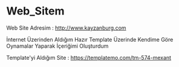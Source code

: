 # Web_Sitem

Web Site Adresim : http://www.kayzanburg.com

İnternet Üzerinden Aldığım Hazır Template Üzerinde Kendime Göre Oynamalar Yaparak İçeriğimi Oluşturdum

Template'yi Aldığım Site : https://templatemo.com/tm-574-mexant
